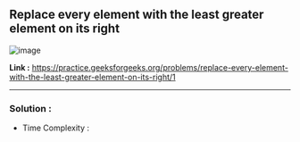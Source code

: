 ## Replace every element with the least greater element on its right

![image](https://user-images.githubusercontent.com/23376002/196223467-66008b0e-28ce-47c4-8357-7f0f645584c2.png)


**Link :** https://practice.geeksforgeeks.org/problems/replace-every-element-with-the-least-greater-element-on-its-right/1

--------------------------------------------------------------------------------------------------------------------------------------------------------


### Solution :

- Time Complexity :


